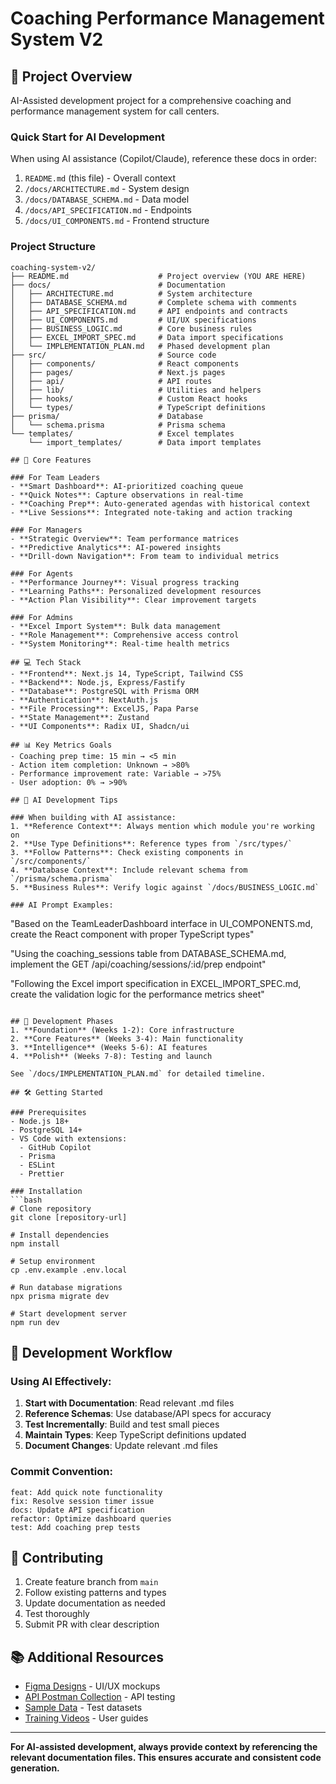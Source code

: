 # Coaching Performance Management System V2

## 🎯 Project Overview
AI-Assisted development project for a comprehensive coaching and performance management system for call centers.

### Quick Start for AI Development
When using AI assistance (Copilot/Claude), reference these docs in order:
1. `README.md` (this file) - Overall context
2. `/docs/ARCHITECTURE.md` - System design
3. `/docs/DATABASE_SCHEMA.md` - Data model
4. `/docs/API_SPECIFICATION.md` - Endpoints
5. `/docs/UI_COMPONENTS.md` - Frontend structure

### Project Structure
```
coaching-system-v2/
├── README.md                    # Project overview (YOU ARE HERE)
├── docs/                        # Documentation
│   ├── ARCHITECTURE.md          # System architecture
│   ├── DATABASE_SCHEMA.md       # Complete schema with comments
│   ├── API_SPECIFICATION.md     # API endpoints and contracts
│   ├── UI_COMPONENTS.md         # UI/UX specifications
│   ├── BUSINESS_LOGIC.md        # Core business rules
│   ├── EXCEL_IMPORT_SPEC.md     # Data import specifications
│   └── IMPLEMENTATION_PLAN.md   # Phased development plan
├── src/                         # Source code
│   ├── components/              # React components
│   ├── pages/                   # Next.js pages
│   ├── api/                     # API routes
│   ├── lib/                     # Utilities and helpers
│   ├── hooks/                   # Custom React hooks
│   └── types/                   # TypeScript definitions
├── prisma/                      # Database
│   └── schema.prisma            # Prisma schema
└── templates/                   # Excel templates
    └── import_templates/        # Data import templates

## 🚀 Core Features

### For Team Leaders
- **Smart Dashboard**: AI-prioritized coaching queue
- **Quick Notes**: Capture observations in real-time
- **Coaching Prep**: Auto-generated agendas with historical context
- **Live Sessions**: Integrated note-taking and action tracking

### For Managers
- **Strategic Overview**: Team performance matrices
- **Predictive Analytics**: AI-powered insights
- **Drill-down Navigation**: From team to individual metrics

### For Agents
- **Performance Journey**: Visual progress tracking
- **Learning Paths**: Personalized development resources
- **Action Plan Visibility**: Clear improvement targets

### For Admins
- **Excel Import System**: Bulk data management
- **Role Management**: Comprehensive access control
- **System Monitoring**: Real-time health metrics

## 💻 Tech Stack
- **Frontend**: Next.js 14, TypeScript, Tailwind CSS
- **Backend**: Node.js, Express/Fastify
- **Database**: PostgreSQL with Prisma ORM
- **Authentication**: NextAuth.js
- **File Processing**: ExcelJS, Papa Parse
- **State Management**: Zustand
- **UI Components**: Radix UI, Shadcn/ui

## 📊 Key Metrics Goals
- Coaching prep time: 15 min → <5 min
- Action item completion: Unknown → >80%
- Performance improvement rate: Variable → >75%
- User adoption: 0% → >90%

## 🔗 AI Development Tips

### When building with AI assistance:
1. **Reference Context**: Always mention which module you're working on
2. **Use Type Definitions**: Reference types from `/src/types/`
3. **Follow Patterns**: Check existing components in `/src/components/`
4. **Database Context**: Include relevant schema from `/prisma/schema.prisma`
5. **Business Rules**: Verify logic against `/docs/BUSINESS_LOGIC.md`

### AI Prompt Examples:
```
"Based on the TeamLeaderDashboard interface in UI_COMPONENTS.md, 
create the React component with proper TypeScript types"

"Using the coaching_sessions table from DATABASE_SCHEMA.md, 
implement the GET /api/coaching/sessions/:id/prep endpoint"

"Following the Excel import specification in EXCEL_IMPORT_SPEC.md, 
create the validation logic for the performance metrics sheet"
```

## 📅 Development Phases
1. **Foundation** (Weeks 1-2): Core infrastructure
2. **Core Features** (Weeks 3-4): Main functionality
3. **Intelligence** (Weeks 5-6): AI features
4. **Polish** (Weeks 7-8): Testing and launch

See `/docs/IMPLEMENTATION_PLAN.md` for detailed timeline.

## 🛠️ Getting Started

### Prerequisites
- Node.js 18+
- PostgreSQL 14+
- VS Code with extensions:
  - GitHub Copilot
  - Prisma
  - ESLint
  - Prettier

### Installation
```bash
# Clone repository
git clone [repository-url]

# Install dependencies
npm install

# Setup environment
cp .env.example .env.local

# Run database migrations
npx prisma migrate dev

# Start development server
npm run dev
```

## 📝 Development Workflow

### Using AI Effectively:
1. **Start with Documentation**: Read relevant .md files
2. **Reference Schemas**: Use database/API specs for accuracy
3. **Test Incrementally**: Build and test small pieces
4. **Maintain Types**: Keep TypeScript definitions updated
5. **Document Changes**: Update relevant .md files

### Commit Convention:
```
feat: Add quick note functionality
fix: Resolve session timer issue
docs: Update API specification
refactor: Optimize dashboard queries
test: Add coaching prep tests
```

## 🤝 Contributing
1. Create feature branch from `main`
2. Follow existing patterns and types
3. Update documentation as needed
4. Test thoroughly
5. Submit PR with clear description

## 📚 Additional Resources
- [Figma Designs](#) - UI/UX mockups
- [API Postman Collection](#) - API testing
- [Sample Data](#) - Test datasets
- [Training Videos](#) - User guides

---

**For AI-assisted development, always provide context by referencing the relevant documentation files. This ensures accurate and consistent code generation.**